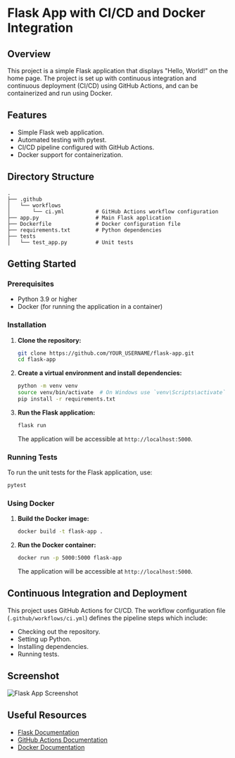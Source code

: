 # Flask App with CI/CD and Docker Integration

## Overview

This project is a simple Flask application that displays "Hello, World!" on the home page. The project is set up with continuous integration and continuous deployment (CI/CD) using GitHub Actions, and can be containerized and run using Docker.

## Features

- Simple Flask web application.
- Automated testing with pytest.
- CI/CD pipeline configured with GitHub Actions.
- Docker support for containerization.

## Directory Structure

```
.
├── .github
│   └── workflows
│       └── ci.yml          # GitHub Actions workflow configuration
├── app.py                  # Main Flask application
├── Dockerfile              # Docker configuration file
├── requirements.txt        # Python dependencies
├── tests
│   └── test_app.py         # Unit tests
```

## Getting Started

### Prerequisites

- Python 3.9 or higher
- Docker (for running the application in a container)

### Installation

1. **Clone the repository:**
   ```bash
   git clone https://github.com/YOUR_USERNAME/flask-app.git
   cd flask-app
   ```

2. **Create a virtual environment and install dependencies:**
   ```bash
   python -m venv venv
   source venv/bin/activate  # On Windows use `venv\Scripts\activate`
   pip install -r requirements.txt
   ```

3. **Run the Flask application:**
   ```bash
   flask run
   ```

   The application will be accessible at `http://localhost:5000`.

### Running Tests

To run the unit tests for the Flask application, use:

```bash
pytest
```

### Using Docker

1. **Build the Docker image:**
   ```bash
   docker build -t flask-app .
   ```

2. **Run the Docker container:**
   ```bash
   docker run -p 5000:5000 flask-app
   ```

   The application will be accessible at `http://localhost:5000`.

## Continuous Integration and Deployment

This project uses GitHub Actions for CI/CD. The workflow configuration file (`.github/workflows/ci.yml`) defines the pipeline steps which include:

- Checking out the repository.
- Setting up Python.
- Installing dependencies.
- Running tests.

## Screenshot

![Flask App Screenshot](./screenshot.png)

## Useful Resources

- [Flask Documentation](https://flask.palletsprojects.com/)
- [GitHub Actions Documentation](https://docs.github.com/en/actions)
- [Docker Documentation](https://docs.docker.com/)
